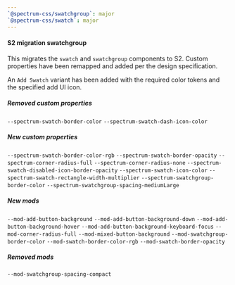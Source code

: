 ```yaml
---
`@spectrum-css/swatchgroup`: major
`@spectrum-css/swatch`: major
---
```


#### S2 migration swatchgroup

This migrates the `swatch` and `swatchgroup` components to S2. Custom properties have been remapped and added per the design specification.

An `Add Swatch` variant has been added with the required color tokens and the specified add UI icon.

##### Removed custom properties

`--spectrum-swatch-border-color`
`--spectrum-swatch-dash-icon-color`

##### New custom properties

`--spectrum-swatch-border-color-rgb`
`--spectrum-swatch-border-opacity`
`--spectrum-corner-radius-full`
`--spectrum-corner-radius-none`
`--spectrum-swatch-disabled-icon-border-opacity`
`--spectrum-swatch-icon-color`
`--spectrum-swatch-rectangle-width-multiplier`
`--spectrum-swatchgroup-border-color`
`--spectrum-swatchgroup-spacing-mediumLarge`

##### New mods

`--mod-add-button-background`
`--mod-add-button-background-down`
`--mod-add-button-background-hover`
`--mod-add-button-background-keyboard-focus`
`--mod-corner-radius-full`
`--mod-mixed-button-background`
`--mod-swatchgroup-border-color`
`--mod-swatch-border-color-rgb`
`--mod-swatch-border-opacity`

##### Removed mods

`--mod-swatchgroup-spacing-compact`
